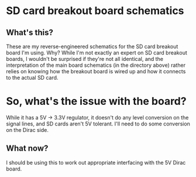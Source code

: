 # SD card breakout board schematics

## What's this?

These are my reverse-engineered schematics for the SD card breakout
board I'm using. Why? While I'm not exactly an expert on SD card
breakout boards, I wouldn't be surprised if they're not all identical,
and the interpretation of the main board schematics (in the directory
above) rather relies on knowing how the breakout board is wired up and
how it connects to the actual SD card.

# So, what's the issue with the board?

While it has a 5V -> 3.3V regulator, it doesn't do any level
conversion on the signal lines, and SD cards aren't 5V tolerant. I'll
need to do some conversion on the Dirac side.

## What now?

I should be using this to work out appropriate interfacing with the 5V
Dirac board.
